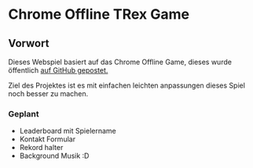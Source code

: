 # Chrome Offline TRex Game

## Vorwort

Dieses Webspiel basiert auf das Chrome Offline Game, dieses wurde öffentlich [auf GitHub gepostet.](https://github.com/wayou/t-rex-runner)

Ziel des Projektes ist es mit einfachen leichten anpassungen dieses Spiel noch besser zu machen.

### Geplant

* Leaderboard mit Spielername
* Kontakt Formular
* Rekord halter
* Background Musik :D
